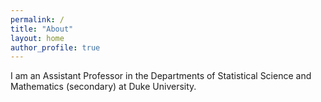 ```yaml
---
permalink: /
title: "About"
layout: home
author_profile: true
---
```

I am an Assistant Professor in the Departments of Statistical Science and Mathematics (secondary) at Duke University.
